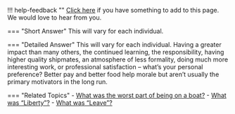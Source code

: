 !!! help-feedback ""
    [Click here](https://other.example.com/feedback) if you have something to add to this page. We would love to hear from you.

=== "Short Answer"
    This will vary for each individual.

=== "Detailed Answer"
    This will vary for each individual.  Having a greater impact than many others, the continued learning, the responsibility, having higher quality shipmates, an atmosphere of less formality, doing much more interesting work, or professional satisfaction – what’s your personal preference?  Better pay and better food help morale but aren’t usually the primary motivators in the long run.

=== "Related Topics"
    - [What was the worst part of being on a boat?](./what-was-the-worst-part-of-being-on-a-boat.md)
    - [What was “Liberty”?](./what-was-liberty.md)
    - [What was “Leave”?](./what-was-leave.md)
